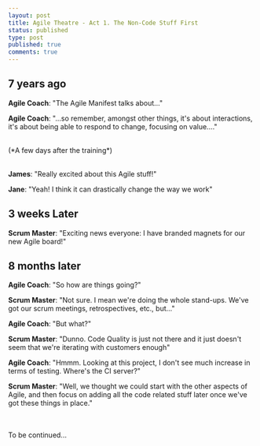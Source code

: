 ```yaml
---
layout: post
title: Agile Theatre - Act 1. The Non-Code Stuff First
status: published
type: post
published: true
comments: true
---
```


## 7 years ago

**Agile Coach**: "The Agile Manifest talks about..."
<br/>

**Agile Coach**: "...so remember, amongst other things, it's about interactions, it's about being able to respond to change, focusing on value...."

<br/>
(*A few days after the training*)
<br/>
<br/>

**James**: "Really excited about this Agile stuff!"
<br/>

**Jane**: "Yeah! I think it can drastically change the way we work"

## 3 weeks Later

**Scrum Master**: "Exciting news everyone: I have branded magnets for our new Agile board!"

## 8 months later

**Agile Coach**: "So how are things going?"
<br/>

**Scrum Master**: "Not sure. I mean we're doing the whole stand-ups. We've got our scrum meetings, retrospectives, etc., but..."
<br/>

**Agile Coach**: "But what?"
<br/>

**Scrum Master**: "Dunno. Code Quality is just not there and it just doesn't seem that we're iterating with customers enough"
<br/>

**Agile Coach**: "Hmmm. Looking at this project, I don't see much increase in terms of testing. Where's the CI server?"
<br/>

**Scrum Master**: "Well, we thought we could start with the other aspects of Agile, and then focus on adding all the code related stuff later once we've got these things in place."


<br/><br/>
To be continued...
